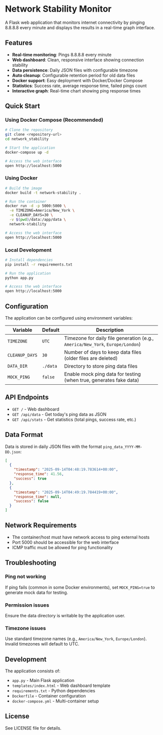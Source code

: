 # Network Stability Monitor

A Flask web application that monitors internet connectivity by pinging 8.8.8.8 every minute and displays the results in a real-time graph interface.

## Features

- **Real-time monitoring**: Pings 8.8.8.8 every minute
- **Web dashboard**: Clean, responsive interface showing connection stability
- **Data persistence**: Daily JSON files with configurable timezone
- **Auto cleanup**: Configurable retention period for old data files
- **Docker support**: Easy deployment with Docker/Docker Compose
- **Statistics**: Success rate, average response time, failed pings count
- **Interactive graph**: Real-time chart showing ping response times

## Quick Start

### Using Docker Compose (Recommended)

```bash
# Clone the repository
git clone <repository-url>
cd network_stability

# Start the application
docker-compose up -d

# Access the web interface
open http://localhost:5000
```

### Using Docker

```bash
# Build the image
docker build -t network-stability .

# Run the container
docker run -d -p 5000:5000 \
  -e TIMEZONE=America/New_York \
  -e CLEANUP_DAYS=30 \
  -v $(pwd)/data:/app/data \
  network-stability

# Access the web interface
open http://localhost:5000
```

### Local Development

```bash
# Install dependencies
pip install -r requirements.txt

# Run the application
python app.py

# Access the web interface
open http://localhost:5000
```

## Configuration

The application can be configured using environment variables:

| Variable | Default | Description |
|----------|---------|-------------|
| `TIMEZONE` | `UTC` | Timezone for daily file generation (e.g., `America/New_York`, `Europe/London`) |
| `CLEANUP_DAYS` | `30` | Number of days to keep data files (older files are deleted) |
| `DATA_DIR` | `./data` | Directory to store ping data files |
| `MOCK_PING` | `false` | Enable mock ping data for testing (when true, generates fake data) |

## API Endpoints

- `GET /` - Web dashboard
- `GET /api/data` - Get today's ping data as JSON
- `GET /api/stats` - Get statistics (total pings, success rate, etc.)

## Data Format

Data is stored in daily JSON files with the format `ping_data_YYYY-MM-DD.json`:

```json
[
  {
    "timestamp": "2025-09-14T04:48:19.783614+00:00",
    "response_time": 41.56,
    "success": true
  },
  {
    "timestamp": "2025-09-14T04:49:19.784419+00:00",
    "response_time": null,
    "success": false
  }
]
```

## Network Requirements

- The container/host must have network access to ping external hosts
- Port 5000 should be accessible for the web interface
- ICMP traffic must be allowed for ping functionality

## Troubleshooting

### Ping not working
If ping fails (common in some Docker environments), set `MOCK_PING=true` to generate mock data for testing.

### Permission issues
Ensure the data directory is writable by the application user.

### Timezone issues
Use standard timezone names (e.g., `America/New_York`, `Europe/London`). Invalid timezones will default to UTC.

## Development

The application consists of:

- `app.py` - Main Flask application
- `templates/index.html` - Web dashboard template
- `requirements.txt` - Python dependencies
- `Dockerfile` - Container configuration
- `docker-compose.yml` - Multi-container setup

## License

See LICENSE file for details.
